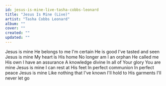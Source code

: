```yaml
---
id: jesus-is-mine-live-tasha-cobbs-leonard
title: "Jesus Is Mine (Live)"
artist: "Tasha Cobbs Leonard"
album: ""
cover: ""
created: ""
updated: ""
---
```


Jesus is mine
He belongs to me
I'm certain He is good
I've tasted and seen
Jesus is mine
My heart is His home
No longer am I an orphan
He called me His own
I have an assurance
A knowledge divine
In all of Your glory
You are mine
Jesus is mine
I can rest at His feet
In perfect communion
In perfect peace
Jesus is mine
Like nothing that I've known
I'll hold to His garments
I'll never let go
